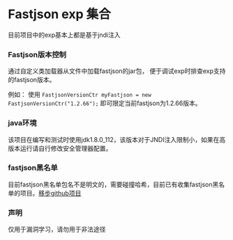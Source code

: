 # Fastjson  exp 集合

目前项目中的exp基本上都是基于jndi注入

### Fastjson版本控制

通过自定义类加载器从文件中加载fastjson的jar包， 便于调试exp时排查exp支持的fastjson版本。

例如：
使用
```FastjsonVersionCtr myFastjson = new FastjsonVersionCtr("1.2.66");```
即可限定当前fastjson为1.2.66版本。


### java环境
该项目在编写和测试时使用jdk1.8.0_112，该版本对于JNDI注入限制小，如果在高版本运行请自行修改安全管理器配置。

### fastjson黑名单
目前fastjson黑名单包名不是明文的，需要碰撞哈希，目前已有收集fastjson黑名单的项目。[移步github项目](https://github.com/LeadroyaL/fastjson-blacklist)


### 声明
仅用于漏洞学习，请勿用于非法途径
